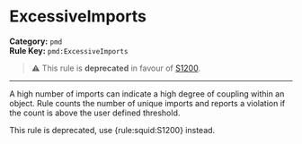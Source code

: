 
# ExcessiveImports
**Category:** `pmd`<br/>
**Rule Key:** `pmd:ExcessiveImports`<br/>
> :warning: This rule is **deprecated** in favour of [S1200](https://rules.sonarsource.com/java/RSPEC-1200).

-----

A high number of imports can indicate a high degree of coupling within an object. Rule counts the number of unique imports and reports a violation if the count is above the user defined threshold.

<p>
  This rule is deprecated, use {rule:squid:S1200} instead.
</p>

